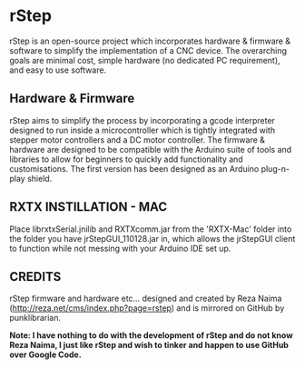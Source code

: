 rStep
=====

rStep is an open-source project which incorporates hardware & firmware & software to simplify the implementation 
of a CNC device. The overarching goals are minimal cost, simple hardware (no dedicated PC requirement), and easy 
to use software.

Hardware & Firmware
-------------------
rStep aims to simplify the process by incorporating a gcode interpreter designed to run inside a microcontroller 
which is tightly integrated with stepper motor controllers and a DC motor controller. The firmware & hardware are 
designed to be compatible with the Arduino suite of tools and libraries to allow for beginners to quickly add 
functionality and customisations. The first version has been designed as an Arduino plug-n-play shield. 

RXTX INSTILLATION - MAC
-----------------------
Place librxtxSerial.jnilib and RXTXcomm.jar from the 'RXTX-Mac' folder into the folder you have jrStepGUI_110128.jar in, 
which allows the jrStepGUI client to function while not messing with your Arduino IDE set up.

CREDITS
-------
rStep firmware and hardware etc… designed and created by Reza Naima (http://reza.net/cms/index.php?page=rstep) and 
is mirrored on GitHub by punklibrarian.
 
**Note: I have nothing to do with the development of rStep and do not know Reza Naima, I just like rStep and wish to
tinker and happen to use GitHub over Google Code.**